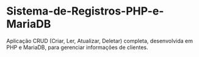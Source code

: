# Sistema-de-Registros-PHP-e-MariaDB
Aplicação CRUD (Criar, Ler, Atualizar, Deletar) completa, desenvolvida em PHP e MariaDB, para gerenciar informações de clientes. 

